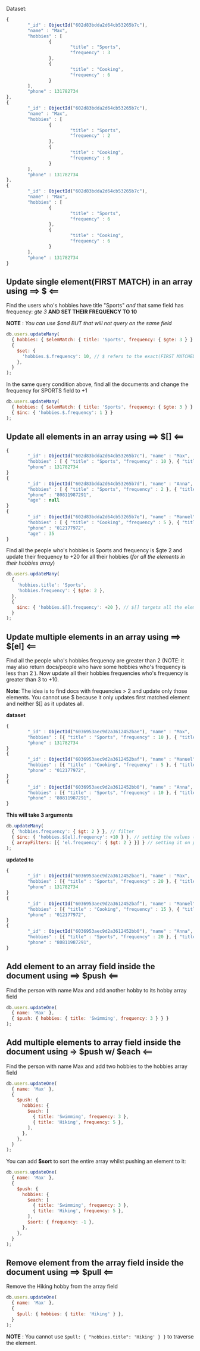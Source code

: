 Dataset:

```js
{
        "_id" : ObjectId("602d83bdda2d64cb53265b7c"),
        "name" : "Max",
        "hobbies" : [
                {
                        "title" : "Sports",
                        "frequency" : 3
                },
                {
                        "title" : "Cooking",
                        "frequency" : 6
                }
        ],
        "phone" : 131782734
},
{
        "_id" : ObjectId("602d83bdda2d64cb53265b7c"),
        "name" : "Max",
        "hobbies" : [
                {
                        "title" : "Sports",
                        "frequency" : 2
                },
                {
                        "title" : "Cooking",
                        "frequency" : 6
                }
        ],
        "phone" : 131782734
},
{
        "_id" : ObjectId("602d83bdda2d64cb53265b7c"),
        "name" : "Max",
        "hobbies" : [
                {
                        "title" : "Sports",
                        "frequency" : 6
                },
                {
                        "title" : "Cooking",
                        "frequency" : 6
                }
        ],
        "phone" : 131782734
}
```

## Update single element(FIRST MATCH) in an array using ==> $ <==

Find the users who's hobbies have title "Sports" _and_ that same field has frequency: _gte 3_ **AND SET THEIR FREQUENCY TO 10**

**NOTE** : _You can use $and BUT that will not query on the same field_

```js
db.users.updateMany(
  { hobbies: { $elemMatch: { title: 'Sports', frequency: { $gte: 3 } } } }, // elemMatch refers to the exact field on the document
  {
    $set: {
      'hobbies.$.frequency': 10, // $ refers to the exact(FIRST MATCHED ELEMENT) array element of the filtered document
    },
  }
);
```

In the same query condition above, find all the documents and change the frequency for SPORTS field to +1

```js
db.users.updateMany(
  { hobbies: { $elemMatch: { title: 'Sports', frequency: { $gte: 3 } } } },
  { $inc: { 'hobbies.$.frequency': 1 } }
);
```

## Update all elements in an array using ==> $[] <==

```js
{
        "_id" : ObjectId("602d83bdda2d64cb53265b7c"), "name" : "Max",
        "hobbies" : [ { "title" : "Sports", "frequency" : 10 }, { "title" : "Cooking", "frequency" : 6 } ],
        "phone" : 131782734
}
{
        "_id" : ObjectId("602d83bdda2d64cb53265b7d"), "name" : "Anna",
        "hobbies" : [ { "title" : "Sports", "frequency" : 2 }, { "title" : "Yoga", "frequency" : 3 } ],
        "phone" : "80811987291",
        "age" : null
}
{
        "_id" : ObjectId("602d83bdda2d64cb53265b7e"), "name" : "Manuel",
        "hobbies" : [ { "title" : "Cooking", "frequency" : 5 }, { "title" : "Cars", "frequency" : 2 } ],
        "phone" : "012177972",
        "age" : 35
}
```

Find all the people who's hobbies is Sports and frequency is $gte 2 and update their frequency to +20 for all their hobbies (_for all the elements in their hobbies array_)

```js
db.users.updateMany(
  {
    'hobbies.title': 'Sports',
    'hobbies.frequency': { $gte: 2 },
  },
  {
    $inc: { 'hobbies.$[].frequency': +20 }, // $[] targets all the elements in the array
  }
);
```

## Update multiple elements in an array using ==> $[el] <==

Find all the people who's hobbies frequency are greater than 2 (NOTE: it may also return docs/people who have some hobbies who's frequency is less than 2 ). Now update all their hobbies frequencies who's frequency is greater than 3 to +10.

**Note**: The idea is to find docs with frequencies > 2 and update only those elements. You cannot use $ because it only updates first matched element and neither $[] as it updates all.

**dataset**

```js
{
        "_id" : ObjectId("6036953aec9d2a3612452bae"), "name" : "Max",
        "hobbies" : [{ "title" : "Sports", "frequency" : 10 }, { "title" : "Cooking", "frequency" : 6 }],
        "phone" : 131782734
}
{
        "_id" : ObjectId("6036953aec9d2a3612452baf"), "name" : "Manuel",
        "hobbies" : [{ "title" : "Cooking", "frequency" : 5 }, { "title" : "Cars", "frequency" : 2 }],
        "phone" : "012177972",
}
{
        "_id" : ObjectId("6036953aec9d2a3612452bb0"), "name" : "Anna",
        "hobbies" : [{ "title" : "Sports", "frequency" : 10 }, { "title" : "Yoga", "frequency" : 12 }],
        "phone" : "80811987291",
}
```

**This will take 3 arguments**

```js
db.updateMany(
  { 'hobbies.frequency': { $gt: 2 } }, // filter
  { $inc: { 'hobbies.$[el].frequency': +10 } }, // setting the values (not saving yet)
  { arrayFilters: [{ 'el.frequency': { $gt: 2 } }] } // setting it on particular elements inside the array
);
```

**updated to**

```js
{
        "_id" : ObjectId("6036953aec9d2a3612452bae"), "name" : "Max",
        "hobbies" : [{ "title" : "Sports", "frequency" : 20 }, { "title" : "Cooking", "frequency" : 16 }],
        "phone" : 131782734
}
{
        "_id" : ObjectId("6036953aec9d2a3612452baf"), "name" : "Manuel",
        "hobbies" : [{ "title" : "Cooking", "frequency" : 15 }, { "title" : "Cars", "frequency" : 2 }],
        "phone" : "012177972",
}
{
        "_id" : ObjectId("6036953aec9d2a3612452bb0"), "name" : "Anna",
        "hobbies" : [{ "title" : "Sports", "frequency" : 20 }, { "title" : "Yoga", "frequency" : 22 }],
        "phone" : "80811987291",
}
```

## Add element to an array field inside the document using ==> $push <==

Find the person with name Max and add another hobby to its hobby array field

```js
db.users.updateOne(
  { name: 'Max' },
  { $push: { hobbies: { title: 'Swimming', frequency: 3 } } }
);
```

## Add multiple elements to array field inside the document using => $push w/ $each <==

Find the person with name Max and add two hobbies to the hobbies array field

```js
db.users.updateOne(
  { name: 'Max' },
  {
    $push: {
      hobbies: {
        $each: [
          { title: 'Swimming', frequency: 3 },
          { title: 'Hiking', frequency: 5 },
        ],
      },
    },
  }
);
```

You can add **$sort** to sort the entire array whilst pushing an element to it:

```js
db.users.updateOne(
  { name: 'Max' },
  {
    $push: {
      hobbies: {
        $each: [
          { title: 'Swimming', frequency: 3 },
          { title: 'Hiking', frequency: 5 },
        ],
        $sort: { frequency: -1 },
      },
    },
  }
);
```

## Remove element from the array field inside the document using ==> $pull <==

Remove the Hiking hobby from the array field

```js
db.users.updateOne(
  { name: 'Max' },
  {
    $pull: { hobbies: { title: 'Hiking' } },
  }
);
```

**NOTE** : You cannot use `$pull: { "hobbies.title": 'Hiking' } }` to traverse the element.
